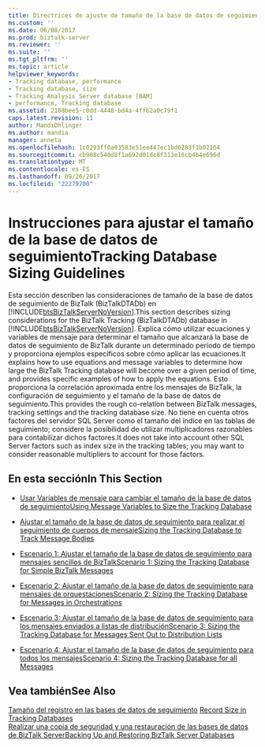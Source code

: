 ```yaml
---
title: Directrices de ajuste de tamaño de la base de datos de seguimiento | Documentos de Microsoft
ms.custom: ''
ms.date: 06/08/2017
ms.prod: biztalk-server
ms.reviewer: ''
ms.suite: ''
ms.tgt_pltfrm: ''
ms.topic: article
helpviewer_keywords:
- Tracking database, performance
- Tracking database, size
- Tracking Analysis Server database [BAM]
- performance, Tracking database
ms.assetid: 2188bee5-c0dd-4448-bd4a-4ffb2a0c79f1
caps.latest.revision: 11
author: MandiOhlinger
ms.author: mandia
manager: anneta
ms.openlocfilehash: 1c0293ff0a03583e51ee447ec1bd6283f1b02164
ms.sourcegitcommit: cb908c540d8f1a692d01dc8f313e16cb4b4e696d
ms.translationtype: MT
ms.contentlocale: es-ES
ms.lasthandoff: 09/20/2017
ms.locfileid: "22279700"
---
```

# <a name="tracking-database-sizing-guidelines"></a><span data-ttu-id="c3eed-102">Instrucciones para ajustar el tamaño de la base de datos de seguimiento</span><span class="sxs-lookup"><span data-stu-id="c3eed-102">Tracking Database Sizing Guidelines</span></span>
<span data-ttu-id="c3eed-103">Esta sección describen las consideraciones de tamaño de la base de datos de seguimiento de BizTalk (BizTalkDTADb) en [!INCLUDE[btsBizTalkServerNoVersion](../includes/btsbiztalkservernoversion-md.md)].</span><span class="sxs-lookup"><span data-stu-id="c3eed-103">This section describes sizing considerations for the BizTalk Tracking (BizTalkDTADb) database in [!INCLUDE[btsBizTalkServerNoVersion](../includes/btsbiztalkservernoversion-md.md)].</span></span> <span data-ttu-id="c3eed-104">Explica cómo utilizar ecuaciones y variables de mensaje para determinar el tamaño que alcanzará la base de datos de seguimiento de BizTalk durante un determinado período de tiempo y proporciona ejemplos específicos sobre cómo aplicar las ecuaciones.</span><span class="sxs-lookup"><span data-stu-id="c3eed-104">It explains how to use equations and message variables to determine how large the BizTalk Tracking database will become over a given period of time, and provides specific examples of how to apply the equations.</span></span> <span data-ttu-id="c3eed-105">Esto proporciona la correlación aproximada entre los mensajes de BizTalk, la configuración de seguimiento y el tamaño de la base de datos de seguimiento.</span><span class="sxs-lookup"><span data-stu-id="c3eed-105">This provides the rough co-relation between BizTalk messages, tracking settings and the tracking database size.</span></span> <span data-ttu-id="c3eed-106">No tiene en cuenta otros factores del servidor SQL Server como el tamaño del índice en las tablas de seguimiento; considere la posibilidad de utilizar multiplicadores razonables para contabilizar dichos factores.</span><span class="sxs-lookup"><span data-stu-id="c3eed-106">It does not take into account other SQL Server factors such as index size in the tracking tables; you may want to consider reasonable multipliers to account for those factors.</span></span>  
  
## <a name="in-this-section"></a><span data-ttu-id="c3eed-107">En esta sección</span><span class="sxs-lookup"><span data-stu-id="c3eed-107">In This Section</span></span>  
  
-   [<span data-ttu-id="c3eed-108">Usar Variables de mensaje para cambiar el tamaño de la base de datos de seguimiento</span><span class="sxs-lookup"><span data-stu-id="c3eed-108">Using Message Variables to Size the Tracking Database</span></span>](../core/using-message-variables-to-size-the-tracking-database.md)  
  
-   [<span data-ttu-id="c3eed-109">Ajustar el tamaño de la base de datos de seguimiento para realizar el seguimiento de cuerpos de mensaje</span><span class="sxs-lookup"><span data-stu-id="c3eed-109">Sizing the Tracking Database to Track Message Bodies</span></span>](../core/sizing-the-tracking-database-to-track-message-bodies.md)  
  
-   [<span data-ttu-id="c3eed-110">Escenario 1: Ajustar el tamaño de la base de datos de seguimiento para mensajes sencillos de BizTalk</span><span class="sxs-lookup"><span data-stu-id="c3eed-110">Scenario 1: Sizing the Tracking Database  for Simple BizTalk Messages</span></span>](../core/scenario-1-sizing-the-tracking-database-for-simple-biztalk-messages.md)  
  
-   [<span data-ttu-id="c3eed-111">Escenario 2: Ajustar el tamaño de la base de datos de seguimiento para mensajes de orquestaciones</span><span class="sxs-lookup"><span data-stu-id="c3eed-111">Scenario 2: Sizing the Tracking Database  for Messages in Orchestrations</span></span>](../core/scenario-2-sizing-the-tracking-database-for-messages-in-orchestrations.md)  
  
-   [<span data-ttu-id="c3eed-112">Escenario 3: Ajustar el tamaño de la base de datos de seguimiento para los mensajes enviados a listas de distribución</span><span class="sxs-lookup"><span data-stu-id="c3eed-112">Scenario 3: Sizing the Tracking Database  for Messages Sent Out to Distribution Lists</span></span>](../core/scenario-3-size-the-tracking-database-for-messages-sent-to-distribution-lists.md)  
  
-   [<span data-ttu-id="c3eed-113">Escenario 4: Ajustar el tamaño de la base de datos de seguimiento para todos los mensajes</span><span class="sxs-lookup"><span data-stu-id="c3eed-113">Scenario 4: Sizing the Tracking Database for all Messages</span></span>](../core/scenario-4-sizing-the-tracking-database-for-all-messages.md)  
  
## <a name="see-also"></a><span data-ttu-id="c3eed-114">Vea también</span><span class="sxs-lookup"><span data-stu-id="c3eed-114">See Also</span></span>  
 <span data-ttu-id="c3eed-115">[Tamaño del registro en las bases de datos de seguimiento](../core/record-size-in-tracking-databases.md) </span><span class="sxs-lookup"><span data-stu-id="c3eed-115">[Record Size in Tracking Databases](../core/record-size-in-tracking-databases.md) </span></span>  
 [<span data-ttu-id="c3eed-116">Realizar una copia de seguridad y una restauración de las bases de datos de BizTalk Server</span><span class="sxs-lookup"><span data-stu-id="c3eed-116">Backing Up and Restoring BizTalk Server Databases</span></span>](../core/backing-up-and-restoring-biztalk-server-databases.md)